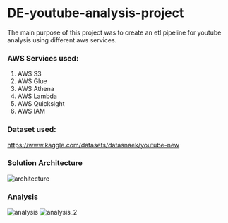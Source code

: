 # DE-youtube-analysis-project
The main purpose of this project was to create an etl pipeline for youtube analysis using different aws services.

### AWS Services used:
1. AWS S3
2. AWS Glue
3. AWS Athena
4. AWS Lambda
5. AWS Quicksight
6. AWS IAM

### Dataset used:
https://www.kaggle.com/datasets/datasnaek/youtube-new

### Solution Architecture
![architecture](https://github.com/umerhassankhan1/DE-youtube-analysis-project/assets/110376672/91feaeee-ade8-4d37-8a47-9a0d93c4ff2b)

### Analysis
![analysis](https://github.com/umerhassankhan1/DE-youtube-analysis-project/assets/110376672/246ccf36-19c7-47f4-b3c5-2309ce62c9cd)
![analysis_2](https://github.com/umerhassankhan1/DE-youtube-analysis-project/assets/110376672/81adbf6b-d73e-4a7e-b2f1-ec760894ff7f)
